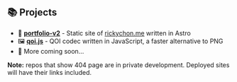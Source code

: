 ## 📚 Projects

- 🎨 [**portfolio-v2**](https://github.com/rickyc0626/portfolio-v2) - Static site of [rickychon.me](https://rickychon.me) written in Astro
- 🖼️ [**qoi.js**](https://github.com/rickyc0626/qoi.js) - QOI codec written in JavaScript, a faster alternative to PNG
- 🚧 More coming soon...

**Note:** repos that show 404 page are in private development. Deployed sites will have their links included.
<!-- - 🚇 [**journeyrail**](https://github.com/rickyc0626/journeyrail) - All-in-one map for MTA subway, MetroNorth, LIRR, Amtrak, and more -->
<!-- - 🐛 [**skwash**](https://github.com/rickyc0626/skwash) - Productivity tools to help you squash procrastination -->
<!-- - ☄️ [**neoviz**](https://github.com/rickyc0626/neoviz) - A visualization tool for near-Earth objects using data from NASA -->
<!-- - 🎹 [**skald**](https://github.com/rickyc0626/skald) - A spaced-repetition tool to help pianists improve their memory -->
<!-- - 🧪 [**atomix**](https://github.com/RickyC0626/atomix) - Interactive periodic table of elements -->
<!-- - 🇵🇭 [**biro**](https://github.com/RickyC0626/biro)
  - A Bisaya-flavored programming language transpiled to C -->
<!-- - 🤖 [**PersonalGPT**](https://github.com/personalgpt/personalgpt) $\textsf{\color{orange} (on hiatus)}$
  - A feature-rich alternative to ChatGPT and TypingMind -->
<!-- - 📦 [**Vozel**](https://github.com/rickyc0626/vozel) $\textsf{\color{red} (early planning stage)}$
  - A voxel engine made by someone crazy enough to do it from scratch -->
<!-- - 🧠 [**Vibrainium**](https://github.com/rickyc0626/vibrainium) $\textsf{\color{red} (early planning stage)}$
  - A forum like StackOverflow for you and your future self -->
